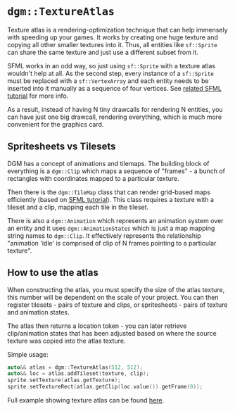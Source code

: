 # `dgm::TextureAtlas`

Texture atlas is a rendering-optimization technique that can help immensely with speeding up your games. It works by creating one huge texture and copying all other smaller textures into it. Thus, all entities like `sf::Sprite` can share the same texture and just use a different subset from it.

SFML works in an odd way, so just using `sf::Sprite` with a texture atlas wouldn't help at all. As the second step, every instance of a `sf::Sprite` must be replaced with a `sf::VertexArray` and each entity needs to be inserted into it manually as a sequence of four vertices. See [related SFML tutorial](https://www.sfml-dev.org/tutorials/3.0/graphics/vertex-array) for more info.

As a result, instead of having N tiny drawcalls for rendering N entities, you can have just one big drawcall, rendering everything, which is much more convenient for the graphics card.

## Spritesheets vs Tilesets

DGM has a concept of animations and tilemaps. The building block of everything is a `dgm::Clip` which maps a sequence of "frames" - a bunch of rectangles with coordinates mapped to a particular texture.

Then there is the `dgm::TileMap` class that can render grid-based maps efficiently (based on [SFML tutorial](https://www.sfml-dev.org/tutorials/3.0/graphics/vertex-array/#example-tile-map)). This class requires a texture with a tileset and a clip, mapping each tile in the tileset.

There is also a `dgm::Animation` which represents an animation system over an entity and it uses `dgm::AnimationStates` which is just a map mapping string names to `dgm::Clip`. It effectively represents the relationship "animation 'idle' is comprised of clip of N frames pointing to a particular texture".

## How to use the atlas

When constructing the atlas, you must specify the size of the atlas texture, this number will be dependent on the scale of your project. You can then register tilesets - pairs of texture and clips, or spritesheets - pairs of texture and animation states.

The atlas then returns a location token - you can later retrieve clip/animation states that has been adjusted based on where the source texture was copied into the atlas texture.

Simple usage:

```cpp
auto&& atlas = dgm::TextureAtlas(512, 512);
auto&& loc = atlas.addTileset(texture, clip);
sprite.setTexture(atlas.getTexture);
sprite.setTextureRect(atlas.getClip(loc.value()).getFrame(0));
```

Full example showing texture atlas can be found [here](../examples/example-07-texture-atlas).